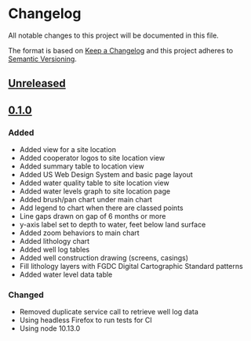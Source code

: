 # Changelog
All notable changes to this project will be documented in this file.

The format is based on [Keep a Changelog](http://keepachangelog.com/en/1.0.0/)
and this project adheres to [Semantic Versioning](http://semver.org/spec/v2.0.0.html).

## [Unreleased]

## [0.1.0]
### Added
- Added view for a site location
- Added cooperator logos to site location view
- Added summary table to location view
- Added US Web Design System and basic page layout
- Added water quality table to site location view
- Added water levels graph to site location page
- Added brush/pan chart under main chart
- Add legend to chart when there are classed points
- Line gaps drawn on gap of 6 months or more
- y-axis label set to depth to water, feet below land surface
- Added zoom behaviors to main chart
- Added lithology chart
- Added well log tables
- Added well construction drawing (screens, casings)
- Fill lithology layers with FGDC Digital Cartographic Standard patterns
- Added water level data table

### Changed
- Removed duplicate service call to retrieve well log data
- Using headless Firefox to run tests for CI
- Using node 10.13.0

[Unreleased]: https://github.com/ACWI-SOGW/ngwmn-ui-0.1.0...master
[0.1.0]: https://github.com/ACWI-SOGW/ngwmn-ui/tree/ngwmn-ui-0.1.0